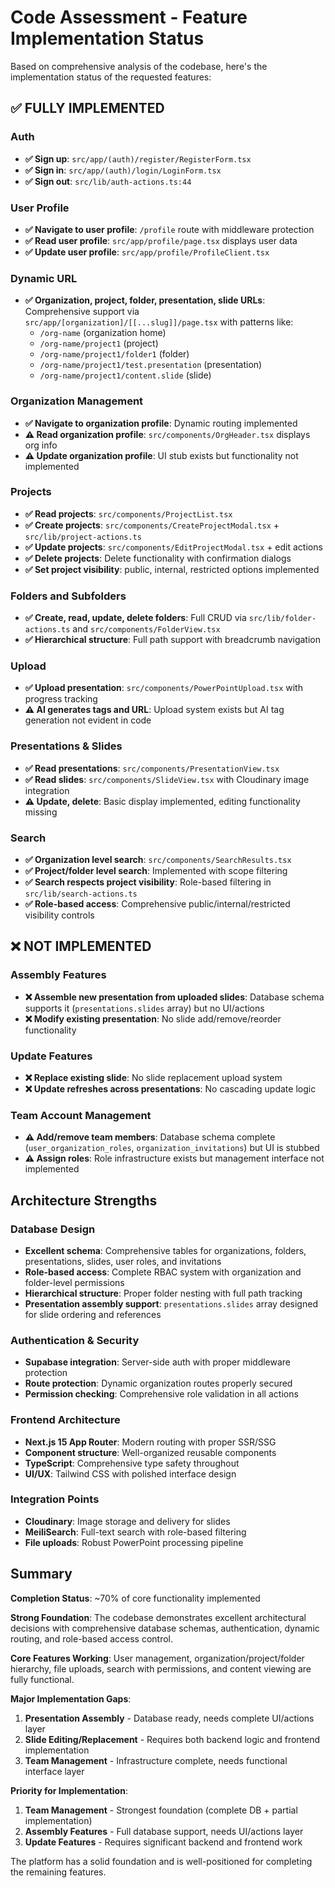 # Code Assessment - Feature Implementation Status

Based on comprehensive analysis of the codebase, here's the implementation status of the requested features:

## ✅ FULLY IMPLEMENTED

### Auth

- **✅ Sign up**: `src/app/(auth)/register/RegisterForm.tsx`
- **✅ Sign in**: `src/app/(auth)/login/LoginForm.tsx`
- **✅ Sign out**: `src/lib/auth-actions.ts:44`

### User Profile

- **✅ Navigate to user profile**: `/profile` route with middleware protection
- **✅ Read user profile**: `src/app/profile/page.tsx` displays user data
- **✅ Update user profile**: `src/app/profile/ProfileClient.tsx`

### Dynamic URL

- **✅ Organization, project, folder, presentation, slide URLs**: Comprehensive support via `src/app/[organization]/[[...slug]]/page.tsx` with patterns like:
  - `/org-name` (organization home)
  - `/org-name/project1` (project)
  - `/org-name/project1/folder1` (folder)
  - `/org-name/project1/test.presentation` (presentation)
  - `/org-name/project1/content.slide` (slide)

### Organization Management

- **✅ Navigate to organization profile**: Dynamic routing implemented
- **⚠️ Read organization profile**: `src/components/OrgHeader.tsx` displays org info
- **⚠️ Update organization profile**: UI stub exists but functionality not implemented

### Projects

- **✅ Read projects**: `src/components/ProjectList.tsx`
- **✅ Create projects**: `src/components/CreateProjectModal.tsx` + `src/lib/project-actions.ts`
- **✅ Update projects**: `src/components/EditProjectModal.tsx` + edit actions
- **✅ Delete projects**: Delete functionality with confirmation dialogs
- **✅ Set project visibility**: public, internal, restricted options implemented

### Folders and Subfolders

- **✅ Create, read, update, delete folders**: Full CRUD via `src/lib/folder-actions.ts` and `src/components/FolderView.tsx`
- **✅ Hierarchical structure**: Full path support with breadcrumb navigation

### Upload

- **✅ Upload presentation**: `src/components/PowerPointUpload.tsx` with progress tracking
- **⚠️ AI generates tags and URL**: Upload system exists but AI tag generation not evident in code

### Presentations & Slides

- **✅ Read presentations**: `src/components/PresentationView.tsx`
- **✅ Read slides**: `src/components/SlideView.tsx` with Cloudinary image integration
- **⚠️ Update, delete**: Basic display implemented, editing functionality missing

### Search

- **✅ Organization level search**: `src/components/SearchResults.tsx`
- **✅ Project/folder level search**: Implemented with scope filtering
- **✅ Search respects project visibility**: Role-based filtering in `src/lib/search-actions.ts`
- **✅ Role-based access**: Comprehensive public/internal/restricted visibility controls

## ❌ NOT IMPLEMENTED

### Assembly Features

- **❌ Assemble new presentation from uploaded slides**: Database schema supports it (`presentations.slides` array) but no UI/actions
- **❌ Modify existing presentation**: No slide add/remove/reorder functionality

### Update Features

- **❌ Replace existing slide**: No slide replacement upload system
- **❌ Update refreshes across presentations**: No cascading update logic

### Team Account Management

- **⚠️ Add/remove team members**: Database schema complete (`user_organization_roles`, `organization_invitations`) but UI is stubbed
- **⚠️ Assign roles**: Role infrastructure exists but management interface not implemented

## Architecture Strengths

### Database Design

- **Excellent schema**: Comprehensive tables for organizations, folders, presentations, slides, user roles, and invitations
- **Role-based access**: Complete RBAC system with organization and folder-level permissions
- **Hierarchical structure**: Proper folder nesting with full path tracking
- **Presentation assembly support**: `presentations.slides` array designed for slide ordering and references

### Authentication & Security

- **Supabase integration**: Server-side auth with proper middleware protection
- **Route protection**: Dynamic organization routes properly secured
- **Permission checking**: Comprehensive role validation in all actions

### Frontend Architecture

- **Next.js 15 App Router**: Modern routing with proper SSR/SSG
- **Component structure**: Well-organized reusable components
- **TypeScript**: Comprehensive type safety throughout
- **UI/UX**: Tailwind CSS with polished interface design

### Integration Points

- **Cloudinary**: Image storage and delivery for slides
- **MeiliSearch**: Full-text search with role-based filtering
- **File uploads**: Robust PowerPoint processing pipeline

## Summary

**Completion Status**: ~70% of core functionality implemented

**Strong Foundation**: The codebase demonstrates excellent architectural decisions with comprehensive database schemas, authentication, dynamic routing, and role-based access control.

**Core Features Working**: User management, organization/project/folder hierarchy, file uploads, search with permissions, and content viewing are fully functional.

**Major Implementation Gaps**:

1. **Presentation Assembly** - Database ready, needs complete UI/actions layer
2. **Slide Editing/Replacement** - Requires both backend logic and frontend implementation
3. **Team Management** - Infrastructure complete, needs functional interface layer

**Priority for Implementation**:

1. **Team Management** - Strongest foundation (complete DB + partial implementation)
2. **Assembly Features** - Full database support, needs UI/actions layer
3. **Update Features** - Requires significant backend and frontend work

The platform has a solid foundation and is well-positioned for completing the remaining features.
